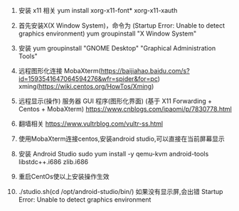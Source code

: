 1. 安装 x11 相关
yum install xorg-x11-font* xorg-x11-xauth

4. 首先安装X(X Window System)，命令为
   (Startup Error: Unable to detect graphics environment)
yum groupinstall "X Window System" 

5. 安装
yum groupinstall "GNOME Desktop" "Graphical Administration Tools"

6. 远程图形化连接
MobaXterm(https://baijiahao.baidu.com/s?id=1593541647064594276&wfr=spider&for=pc)
xming(https://wiki.centos.org/HowTos/Xming)

8. 远程显示(操作) 服务器 GUI 程序(图形化界面) (基于 X11 Forwarding + Centos + MobaXterm)
https://www.cnblogs.com/ipaomi/p/7830778.html


9. 翻墙相关
https://www.vultrblog.com/vultr-ss.html

10. 使用MobaXterm连接centos,安装android studio,可以直接在当前屏幕显示


12. 安装 Android Studio
sudo yum install -y qemu-kvm android-tools libstdc++.i686 zlib.i686

7. 重启CentOs使以上安装操作生效

13. ./studio.sh(cd /opt/android-studio/bin/)
如果没有显示屏,会出错
Startup Error: Unable to detect graphics environment
